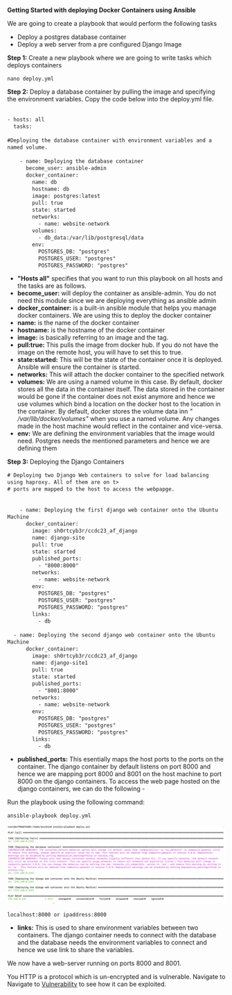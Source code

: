 **Getting Started with deploying Docker Containers using Ansible**

We are going to create a playbook that would perform the following tasks
- Deploy a postgres database container 
- Deploy a web server from a pre configured Django Image

**Step 1:**  Create a new playbook where we are going to write tasks which deploys containers

```
nano deploy.yml
```
**Step 2:** Deploy a database container by pulling the image and specifying the environment variables. Copy the code below into the deploy.yml file.

```

- hosts: all
  tasks:

#Deploying the database container with environment variables and a named volume.

    - name: Deploying the database container
      become_user: ansible-admin
      docker_container:
        name: db
        hostname: db
        image: postgres:latest
        pull: true
        state: started
        networks:
          - name: website-network
        volumes:
          - db_data:/var/lib/postgresql/data
        env:
          POSTGRES_DB: "postgres"
          POSTGRES_USER: "postgres"
          POSTGRES_PASSWORD: "postgres"
```

- **"Hosts all"** specifies that you want to run this playbook on all hosts and the tasks are as follows.
- **become_user:** will deploy the container as ansible-admin. You do not need this module since we are deploying everything as ansible admin
- **docker_container:** is a built-in ansible module that helps you manage docker containers. We are using this to deploy the docker container 
- **name:** is the name of the docker container 
- **hostname:**  is the hostname of the docker container
- **image:** is basically referring to an image and the tag.
- **pull:true:**  This pulls the image from docker hub. If you do not have the image on the remote host, you will have to set this to true.
- **state:started:** This will be the state of the container once it is deployed. Ansible will ensure the container is started.
- **networks:** This will  attach the docker container to the specified network
- **volumes:**  We are using a named volume in this case. By default, docker stores all the data in the container itself. The data stored in the container would be gone if the container does not exist anymore and hence we use volumes which bind a location on the docker host to the location in the container. By default, docker stores the volume data inn *" /var/lib/docker/volumes"* when you use a named volume. Any changes made in the host machine would reflect in the container and vice-versa.
- **env:** We are defining the environment variables that the image would need. Postgres needs the mentioned parameters and hence we are defining them


**Step 3:** Deploying the Django Containers  

```
# Deploying two Django Web containers to solve for load balancing using haproxy. All of them are on t>
# ports are mapped to the host to access the webpapge.


    - name: Deploying the first django web container onto the Ubuntu Machine
      docker_container:
        image: sh0rtcyb3r/ccdc23_af_django
        name: django-site
        pull: true
        state: started
        published_ports:
          - "8000:8000"
        networks:
          - name: website-network
        env:
          POSTGRES_DB: "postgres"
          POSTGRES_USER: "postgres"
          POSTGRES_PASSWORD: "postgres"
        links:
          - db

  - name: Deploying the second django web container onto the Ubuntu Machine
      docker_container:
        image: sh0rtcyb3r/ccdc23_af_django
        name: django-site1
        pull: true
        state: started
        published_ports:
          - "8001:8000"
        networks:
          - name: website-network
        env:
          POSTGRES_DB: "postgres"
          POSTGRES_USER: "postgres"
          POSTGRES_PASSWORD: "postgres"
        links:
          - db

```




- **published_ports:** This esentially maps the host ports to the ports on the container. The django container by default listens on port 8000 and hence we are mapping port 8000 and 8001 on the host machine to port 8000 on the django containers.  To access the web page hosted on the django containers, we can do the following -

Run the playbook using the following command:

```
ansible-playbook deploy.yml
```

![Deploy](images/deploy.png)  

```
localhost:8000 or ipaddress:8000

```


- **links:** This is used to share environment variables between two containers. The django container needs to connect with the database and the database needs the environment variables to connect and hence we use link to share the variables.

We now have a web-server running on ports 8000 and 8001.

You
HTTP is a protocol which is un-encrypted and is vulnerable. Navigate to Navigate to [Vulnerability](Vulnerability.md) to see how it can be exploited.
